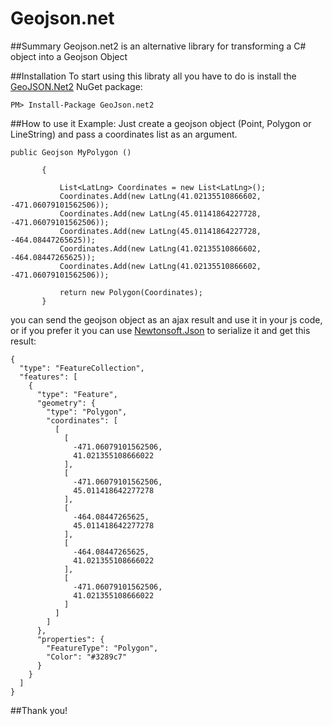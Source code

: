 Geojson.net
===========

##Summary
Geojson.net2 is an alternative library for transforming a C# object into a Geojson Object

##Installation
To start using this libraty all you have to do is install the [GeoJSON.Net2](https://www.nuget.org/packages/GeoJson.net2/) NuGet package:

`PM> Install-Package GeoJson.net2`



##How to use it
Example: Just create a geojson object (Point, Polygon or LineString) and pass a coordinates list as an argument. 

 ```
 public Geojson MyPolygon ()

        {

            List<LatLng> Coordinates = new List<LatLng>();
            Coordinates.Add(new LatLng(41.02135510866602, -471.06079101562506));
            Coordinates.Add(new LatLng(45.01141864227728, -471.06079101562506));
            Coordinates.Add(new LatLng(45.01141864227728, -464.08447265625));
            Coordinates.Add(new LatLng(41.02135510866602, -464.08447265625));
            Coordinates.Add(new LatLng(41.02135510866602, -471.06079101562506));

            return new Polygon(Coordinates);
        }
```        
you can send the geojson object as an ajax result and use it in your js code, or if you prefer it you can use [Newtonsoft.Json](https://github.com/JamesNK/Newtonsoft.Json) to serialize it and get this result:
```        
{
  "type": "FeatureCollection",
  "features": [
    {
      "type": "Feature",
      "geometry": {
        "type": "Polygon",
        "coordinates": [
          [
            [
              -471.06079101562506,
              41.021355108666022
            ],
            [
              -471.06079101562506,
              45.011418642277278
            ],
            [
              -464.08447265625,
              45.011418642277278
            ],
            [
              -464.08447265625,
              41.021355108666022
            ],
            [
              -471.06079101562506,
              41.021355108666022
            ]
          ]
        ]
      },
      "properties": {
        "FeatureType": "Polygon",
        "Color": "#3289c7"
      }
    }
  ]
}

```

##Thank you!
